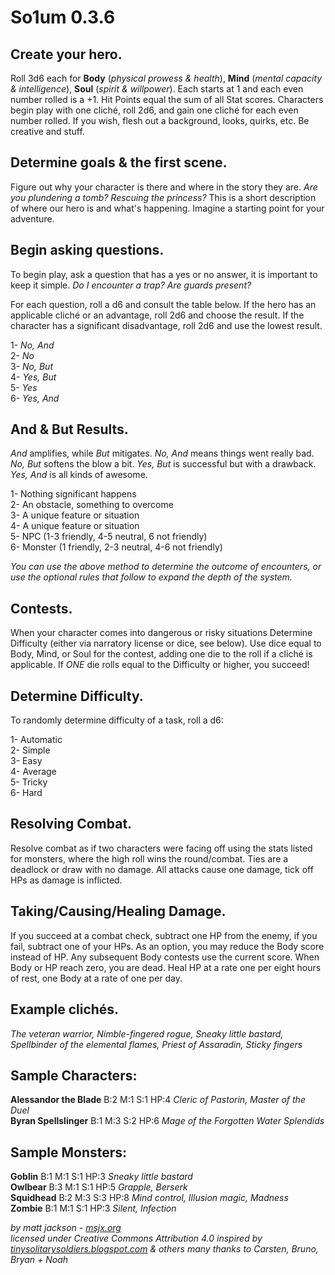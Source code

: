 # So1um 0.3.6

## Create your hero.

Roll 3d6 each for **Body** (*physical prowess & health*), **Mind** (*mental capacity & intelligence*), **Soul** (*spirit & willpower*). Each starts at 1 and each even number rolled is a +1. Hit Points equal the sum of all Stat scores. Characters begin play with one cliché, roll 2d6, and gain one cliché for each even number rolled. If you wish, flesh out a background, looks, quirks, etc. Be creative and stuff.

## Determine goals & the first scene.

Figure out why your character is there and where in the story they are. *Are you plundering a tomb? Rescuing the princess?* This is a short description of where our hero is and what's happening. Imagine a starting point for your adventure.

## Begin asking questions.

To begin play, ask a question that has a yes or no answer, it is important to keep it simple. *Do I encounter a trap? Are guards present?*

For each question, roll a d6 and consult the table below. If the hero has an applicable cliché or an advantage, roll 2d6 and choose the result. If the character has a significant disadvantage, roll 2d6 and use the lowest result.

1- *No, And*  
2- *No*  
3- *No, But*  
4- *Yes, But*  
5- *Yes*  
6- *Yes, And*

## And & But Results.

*And* amplifies, while *But* mitigates. *No, And* means things went really bad. *No, But* softens the blow a bit. *Yes, But* is successful but with a drawback. *Yes, And* is all kinds of awesome.

1- Nothing significant happens  
2- An obstacle, something to overcome  
3- A unique feature or situation  
4- A unique feature or situation  
5- NPC (1-3 friendly, 4-5 neutral, 6 not friendly)  
6- Monster (1 friendly, 2-3 neutral, 4-6 not friendly)

*You can use the above method to determine the outcome of encounters, or use the optional rules that follow to expand the depth of the system.*

## Contests.

When your character comes into dangerous or risky situations Determine Difficulty (either via narratory license or dice, see below). Use dice equal to Body, Mind, or Soul for the contest, adding one die to the roll if a cliché is applicable. If *ONE* die rolls equal to the Difficulty or higher, you succeed!

## Determine Difficulty.

To randomly determine difficulty of a task, roll a d6:

1- Automatic  
2- Simple  
3- Easy  
4- Average  
5- Tricky  
6- Hard

## Resolving Combat.

Resolve combat as if two characters were facing off using the stats listed for monsters, where the high roll wins the round/combat. Ties are a deadlock or draw with no damage. All attacks cause one damage, tick off HPs as damage is inflicted.

## Taking/Causing/Healing Damage.

If you succeed at a combat check, subtract one HP from the enemy, if you fail, subtract one of your HPs. As an option, you may reduce the Body score instead of HP. Any subsequent Body contests use the current score. When Body or HP reach zero, you are dead. Heal HP at a rate one per eight hours of rest, one Body at a rate of one per day.

## Example clichés.

*The veteran warrior, Nimble-fingered rogue, Sneaky little bastard, Spellbinder of the elemental flames, Priest of Assaradin, Sticky fingers*

## Sample Characters:

**Alessandor the Blade** B:2 M:1 S:1 HP:4 *Cleric of Pastorin, Master of the Duel*  
**Byran Spellslinger** B:1 M:3 S:2 HP:6 *Mage of the Forgotten Water Splendids*

## Sample Monsters:

**Goblin** B:1 M:1 S:1 HP:3 *Sneaky little bastard*  
**Owlbear** B:3 M:1 S:1 HP:5 *Grapple, Berserk*  
**Squidhead** B:2 M:3 S:3 HP:8 *Mind control, Illusion magic, Madness*  
**Zombie** B:1 M:1 S:1 HP:3 *Silent, Infection*

*by matt jackson - [msjx.org](http://msjx.org)  
licensed under Creative Commons Attribution 4.0 inspired by [tinysolitarysoldiers.blogspot.com](http://tinysolitarysoldiers.blogspot.com) & others many thanks to Carsten, Bruno, Bryan + Noah*
